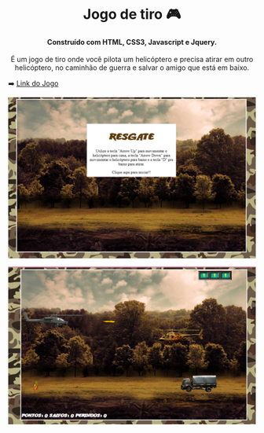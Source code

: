 

<h1 style="text-align: center;"> Jogo de tiro 🎮 </h1> 

<h4 style="text-align: center;">Construído com HTML, CSS3, Javascript e Jquery.</h4>

<p style="text-align: center">É um jogo de tiro onde você pilota um helicóptero e precisa atirar em outro helicóptero, no caminhão de guerra e salvar o amigo que está em baixo.</p>

➡️ [Link do Jogo](https://alesandraisla.github.io/jogodetiro/)

![Tela Principal do Jogo](imgs/img1.PNG)

![Tela do Jogo](imgs/img2.PNG)
